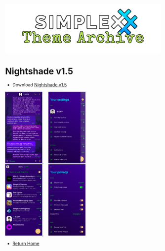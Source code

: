 ![SxC Theme Archive Banner](../resources/SxC_themeBanner.png)

# Nightshade v1.5

* Download [Nightshade v1.5](../themes/SxC_Nightshade-v1_5.theme)

<a href="../screenshots/SxC_Nightshade-v1_501.jpg" target="_blank">
	<img src="../screenshots/SxC_Nightshade-v1_501.jpg" width="120">
</a>&nbsp;&nbsp;&nbsp;
<a href="../screenshots/SxC_Nightshade-v1_502.jpg" target="_blank">
	<img src="../screenshots/SxC_Nightshade-v1_502.jpg" width="120">
</a>
<br>
<a href="../screenshots/SxC_Nightshade-v1_503.jpg" target="_blank">
	<img src="../screenshots/SxC_Nightshade-v1_503.jpg" width="120">
</a>&nbsp;&nbsp;&nbsp;
<a href="../screenshots/SxC_Nightshade-v1_504.jpg" target="_blank">
	<img src="../screenshots/SxC_Nightshade-v1_504.jpg" width="120">
</a>

* [Return Home](../)